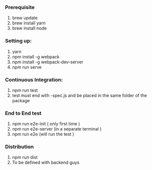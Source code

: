 ### Prerequisite
1. brew update
2. brew install yarn
3. brew install node

### Setting up:

1. yarn
2. npm install -g webpack
3. npm install -g webpack-dev-server
5. npm run serve


### Continuous Integration:

1. npm run test
2. test must end with -spec.js and be placed in the same folder of the package

### End to End test

1. npm run e2e-init ( only first time )
2. npm run e2e-server (in a separate terminal )
3. npm run e2e (will run the test )

### Distribution

1. npm run dist
2. To be defined with backend guys


